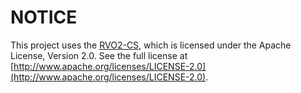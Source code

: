 ﻿# NOTICE
This project uses the [RVO2-CS](https://github.com/snape/RVO2-CS), which is licensed under the Apache License, Version 2.0.
See the full license at [http://www.apache.org/licenses/LICENSE-2.0](http://www.apache.org/licenses/LICENSE-2.0).